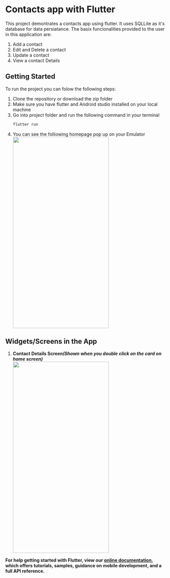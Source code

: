 # Contacts app with Flutter

This project demontrates a contacts app using flutter. It uses SQLLite as it's database for data persiatance. The basix funcionalities provided to the user in this application are:

<ol>
<li>Add a contact</li>
<li>Edit and Delete a contact</li>
<li>Update a contact</li>
<li>View a contact Details</li>
</ol>

## Getting Started

To run the project you can folow the following steps:

<ol>
<li>Clone the repository or download the zip folder</li>
<li>Make sure you have flutter and Android studio installed on your local machine</li>
<li>Go into project folder and run the following command in your terminal</li>

```js
flutter run
```

 <li> You can see the folliowing homepage pop up on your Emulator</li>

<img src="../fluttercontactsapp/screenshots/homescreen.jpg" width="300" height="600">

</ol>

## Widgets/Screens in the App

<ol>

<li><b>Contact Details Screen<i>(Shown when you double click on the card on home screen)</i><b></li>

<img src="../fluttercontactsapp/screenshots/contact_details.jpg" width="300" height="600">

</ol>






For help getting started with Flutter, view our
[online documentation](https://flutter.dev/docs), which offers tutorials,
samples, guidance on mobile development, and a full API reference.
